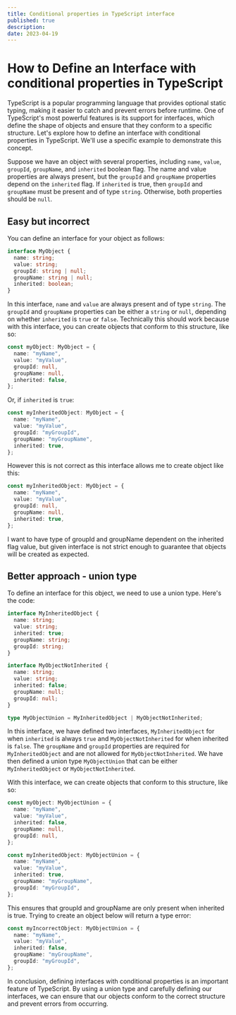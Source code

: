 ```yaml
---
title: Conditional properties in TypeScript interface
published: true
description: 
date: 2023-04-19
---
```


# How to Define an Interface with conditional properties in TypeScript

TypeScript is a popular programming language that provides optional static typing, making it easier to catch and prevent errors before runtime. One of TypeScript's most powerful features is its support for interfaces, which define the shape of objects and ensure that they conform to a specific structure. Let's explore how to define an interface with conditional properties in TypeScript. We'll use a specific example to demonstrate this concept.

Suppose we have an object with several properties, including `name`, `value`, `groupId`, `groupName`, and `inherited` boolean flag. The name and value properties are always present, but the `groupId` and `groupName` properties depend on the `inherited` flag. If `inherited` is true, then `groupId` and `groupName` must be present and of type `string`. Otherwise, both properties should be `null`.

## Easy but incorrect

You can define an interface for your object as follows:

```typescript
interface MyObject {
  name: string;
  value: string;
  groupId: string | null;
  groupName: string | null;
  inherited: boolean;
}
```
In this interface, `name` and `value` are always present and of type `string`. The `groupId` and `groupName` properties can be either a `string` or `null`, depending on whether `inherited` is `true` or `false`. Technically this should work because with this interface, you can create objects that conform to this structure, like so:

```typescript
const myObject: MyObject = {
  name: "myName",
  value: "myValue",
  groupId: null,
  groupName: null,
  inherited: false,
};
```

Or, if `inherited` is `true`:

```typescript
const myInheritedObject: MyObject = {
  name: "myName",
  value: "myValue",
  groupId: "myGroupId",
  groupName: "myGroupName",
  inherited: true,
};
```

However this is not correct as this interface allows me to create object like this:

```typescript
const myInheritedObject: MyObject = {
  name: "myName",
  value: "myValue",
  groupId: null,
  groupName: null,
  inherited: true,
};
```

I want to have type of groupId and groupName dependent on the inherited flag value, but given interface is not strict enough to guarantee that objects will be created as expected.

## Better approach - union type

To define an interface for this object, we need to use a union type. Here's the code:

```typescript
interface MyInheritedObject {
  name: string;
  value: string;
  inherited: true;
  groupName: string;
  groupId: string;
}

interface MyObjectNotInherited {
  name: string;
  value: string;
  inherited: false;
  groupName: null;
  groupId: null;
}

type MyObjectUnion = MyInheritedObject | MyObjectNotInherited;
```

In this interface, we have defined two interfaces, `MyInheritedObject` for when `inherited` is always `true` and `MyObjectNotInherited` for when inherited is `false`. The `groupName` and `groupId` properties are required for `MyInheritedObject` and are not allowed for `MyObjectNotInherited`. We have then defined a union type `MyObjectUnion` that can be either `MyInheritedObject` or `MyObjectNotInherited`.

With this interface, we can create objects that conform to this structure, like so:

```typescript
const myObject: MyObjectUnion = {
  name: "myName",
  value: "myValue",
  inherited: false,
  groupName: null,
  groupId: null,
};

const myInheritedObject: MyObjectUnion = {
  name: "myName",
  value: "myValue",
  inherited: true,
  groupName: "myGroupName",
  groupId: "myGroupId",
};
```

This ensures that groupId and groupName are only present when inherited is true. Trying to create an object below will return a type error:

```typescript
const myIncorrectObject: MyObjectUnion = {
  name: "myName",
  value: "myValue",
  inherited: false,
  groupName: "myGroupName",
  groupId: "myGroupId",
};
```

In conclusion, defining interfaces with conditional properties is an important feature of TypeScript. By using a union type and carefully defining our interfaces, we can ensure that our objects conform to the correct structure and prevent errors from occurring.
